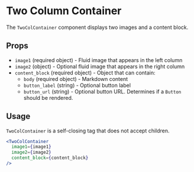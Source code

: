 # Two Column Container

The `TwoColContainer` component displays two images and a content block.

## Props

- `image1` (required object) - Fluid image that appears in the left column
- `image2` (object) - Optional fluid image that appears in the right column
- `content_block` (required object) - Object that can contain:
  - `body` (required object) - Markdown content
  - `button_label` (string) - Optional button label
  - `button_url` (string) - Optional button URL. Determines if a `Button` should
    be rendered.

## Usage

`TwoColContainer` is a self-closing tag that does not accept children.

```jsx
<TwoColContainer
  image1={image1}
  image2={image2}
  content_block={content_block}
/>
```
